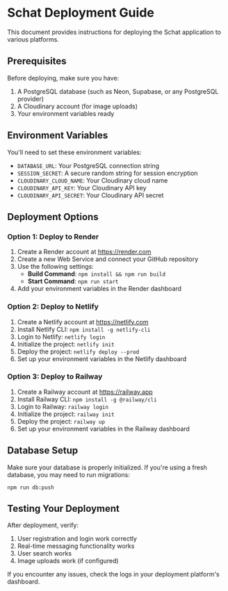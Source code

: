 # Schat Deployment Guide

This document provides instructions for deploying the Schat application to various platforms.

## Prerequisites

Before deploying, make sure you have:

1. A PostgreSQL database (such as Neon, Supabase, or any PostgreSQL provider)
2. A Cloudinary account (for image uploads)
3. Your environment variables ready

## Environment Variables

You'll need to set these environment variables:

- `DATABASE_URL`: Your PostgreSQL connection string
- `SESSION_SECRET`: A secure random string for session encryption
- `CLOUDINARY_CLOUD_NAME`: Your Cloudinary cloud name
- `CLOUDINARY_API_KEY`: Your Cloudinary API key
- `CLOUDINARY_API_SECRET`: Your Cloudinary API secret

## Deployment Options

### Option 1: Deploy to Render

1. Create a Render account at https://render.com
2. Create a new Web Service and connect your GitHub repository
3. Use the following settings:
   - **Build Command**: `npm install && npm run build`
   - **Start Command**: `npm run start`
4. Add your environment variables in the Render dashboard

### Option 2: Deploy to Netlify

1. Create a Netlify account at https://netlify.com
2. Install Netlify CLI: `npm install -g netlify-cli`
3. Login to Netlify: `netlify login`
4. Initialize the project: `netlify init`
5. Deploy the project: `netlify deploy --prod`
6. Set up your environment variables in the Netlify dashboard

### Option 3: Deploy to Railway

1. Create a Railway account at https://railway.app
2. Install Railway CLI: `npm install -g @railway/cli`
3. Login to Railway: `railway login`
4. Initialize the project: `railway init`
5. Deploy the project: `railway up`
6. Set up your environment variables in the Railway dashboard

## Database Setup

Make sure your database is properly initialized. If you're using a fresh database, you may need to run migrations:

```
npm run db:push
```

## Testing Your Deployment

After deployment, verify:

1. User registration and login work correctly
2. Real-time messaging functionality works
3. User search works
4. Image uploads work (if configured)

If you encounter any issues, check the logs in your deployment platform's dashboard. 